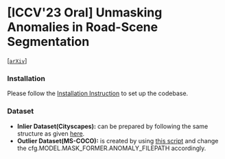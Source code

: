 # [**ICCV'23 Oral**] Unmasking Anomalies in Road-Scene Segmentation 
[[`arXiv`](https://arxiv.org/abs/2307.13316)]

### Installation
Please follow the [Installation Instruction](https://github.com/facebookresearch/Mask2Former/blob/main/INSTALL.md) to set up the codebase.

### Dataset
* **Inlier Dataset(Cityscapes):** can be prepared by following the same structure as given [here](https://github.com/facebookresearch/Mask2Former/blob/main/datasets/README.md).
* **Outlier Dataset(MS-COCO):** is created by using [this script](https://github.com/robin-chan/meta-ood/blob/master/preparation/prepare_coco_segmentation.py) and change the cfg.MODEL.MASK_FORMER.ANOMALY_FILEPATH accordingly.
